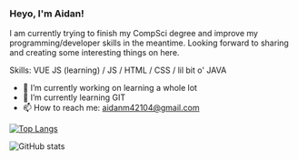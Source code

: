 ### Heyo, I'm Aidan!
I am currently trying to finish my CompSci degree and improve my programming/developer skills in the meantime. Looking forward to sharing and creating some interesting things on here.

Skills: VUE JS (learning) / JS / HTML / CSS / lil bit o' JAVA

- 🔭 I’m currently working on learning a whole lot 
- 🌱 I’m currently learning GIT 
- 📫 How to reach me: aidanm42104@gmail.com 

[![Top Langs](https://github-readme-stats.vercel.app/api/top-langs/?username=ChiefOopyGoopy)](https://github.com/anuraghazra/github-readme-stats)

![GitHub stats](https://github-readme-stats.vercel.app/api?username=ChiefOopyGoopy&show_icons=true&count_private=true)  

